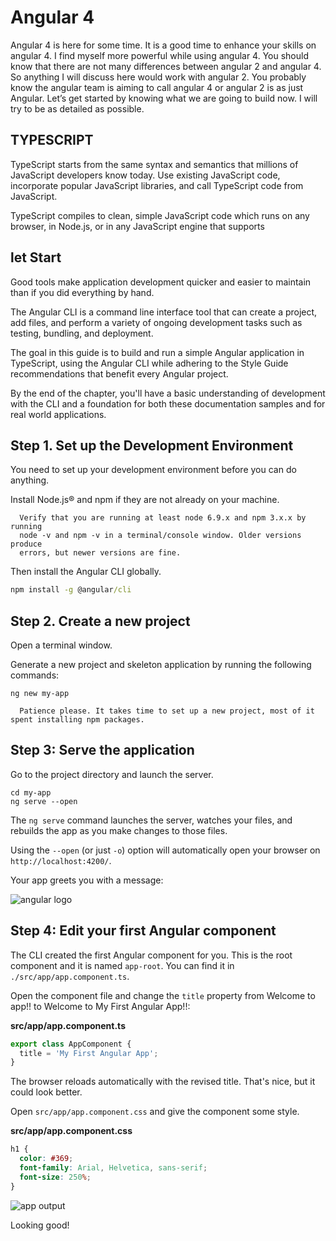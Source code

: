 # Angular 4
Angular 4 is here for some time. It is a good time to enhance your skills on angular 4. I find myself more powerful while using angular 4. You should know that there are not many differences between angular 2 and angular 4. So anything I will discuss here would work with angular 2. You probably know the angular team is aiming to call angular 4 or angular 2 is as just Angular. Let’s get started by knowing what we are going to build now. I will try to be as detailed as possible.

## TYPESCRIPT
TypeScript starts from the same syntax and semantics that millions of JavaScript developers know today. Use existing JavaScript code, incorporate popular JavaScript libraries, and call TypeScript code from JavaScript.

TypeScript compiles to clean, simple JavaScript code which runs on any browser, in Node.js, or in any JavaScript engine that supports 

## let Start

Good tools make application development quicker and easier to maintain than if you did everything by hand.

The Angular CLI is a command line interface tool that can create a project, add files, and perform a variety of ongoing development tasks such as testing, bundling, and deployment.

The goal in this guide is to build and run a simple Angular application in TypeScript, using the Angular CLI while adhering to the Style Guide recommendations that benefit every Angular project.

By the end of the chapter, you'll have a basic understanding of development with the CLI and a foundation for both these documentation samples and for real world applications.

## Step 1. Set up the Development Environment
You need to set up your development environment before you can do anything.

Install Node.js® and npm if they are not already on your machine.

      Verify that you are running at least node 6.9.x and npm 3.x.x by running 
      node -v and npm -v in a terminal/console window. Older versions produce 
      errors, but newer versions are fine.
      
Then install the Angular CLI globally.
```cmd
npm install -g @angular/cli
```

## Step 2. Create a new project

Open a terminal window.

Generate a new project and skeleton application by running the following commands:
```
ng new my-app
```
      Patience please. It takes time to set up a new project, most of it spent installing npm packages.

## Step 3: Serve the application

Go to the project directory and launch the server.
```
cd my-app
ng serve --open
```

The `ng serve` command launches the server, watches your files, and rebuilds the app as you make changes to those files.

Using the `--open` (or just `-o`) option will automatically open your browser on `http://localhost:4200/`.

Your app greets you with a message:

![angular logo](https://angular.io/generated/images/guide/cli-quickstart/app-works.png)

## Step 4: Edit your first Angular component
The CLI created the first Angular component for you. This is the root component and it is named `app-root`. You can find it in `./src/app/app.component.ts`.

Open the component file and change the `title` property from Welcome to app!! to Welcome to My First Angular App!!:

**src/app/app.component.ts**
```ts
export class AppComponent {
  title = 'My First Angular App';
}
```
The browser reloads automatically with the revised title. That's nice, but it could look better.

Open `src/app/app.component.css` and give the component some style.

**src/app/app.component.css**
```css
h1 {
  color: #369;
  font-family: Arial, Helvetica, sans-serif;
  font-size: 250%;
}
```
![app output](https://angular.io/generated/images/guide/cli-quickstart/my-first-app.png)

Looking good!
